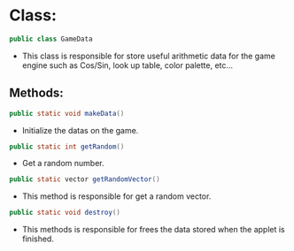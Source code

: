 # Class:

```java
public class GameData
```

* This class is responsible for store useful arithmetic data for the game engine such as Cos/Sin, look up table, color palette, etc…

## Methods:

```java
public static void makeData()
```

* Initialize the datas on the game.

```java
public static int getRandom()
```

* Get a random number.

```java
public static vector getRandomVector()
```

* This method is responsible for get a random vector.

```java
public static void destroy()
```

* This methods is responsible for  frees the data stored when the applet is finished.
